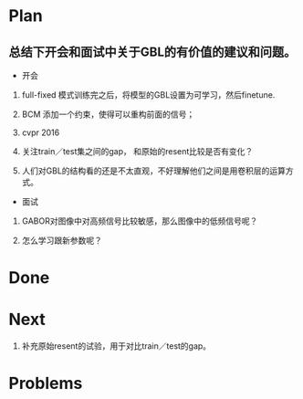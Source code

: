 # Plan

## 总结下开会和面试中关于GBL的有价值的建议和问题。

- 开会
1. full-fixed 模式训练完之后，将模型的GBL设置为可学习，然后finetune.

2. BCM 添加一个约束，使得可以重构前面的信号；

3. cvpr 2016

4. 关注train／test集之间的gap， 和原始的resent比较是否有变化？

5. 人们对GBL的结构看的还是不太直观，不好理解他们之间是用卷积层的运算方式。

- 面试

1. GABOR对图像中对高频信号比较敏感，那么图像中的低频信号呢？

2. 怎么学习跟新参数呢？


# Done



# Next

1. 补充原始resent的试验，用于对比train／test的gap。

# Problems
